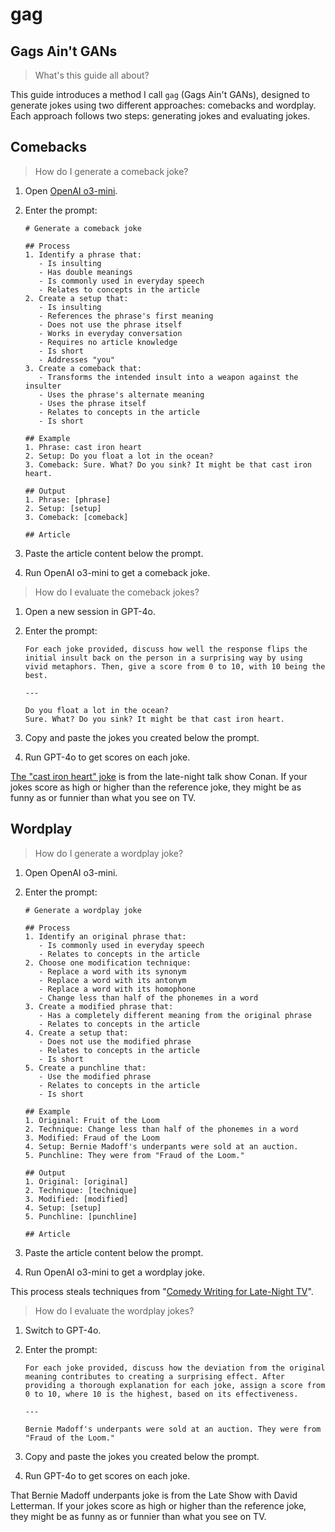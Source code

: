 # gag

## Gags Ain't GANs

> What's this guide all about?

This guide introduces a method I call `gag` (Gags Ain't GANs), designed to generate jokes using two different approaches: comebacks and wordplay. Each approach follows two steps: generating jokes and evaluating jokes.

## Comebacks

> How do I generate a comeback joke?

1. Open [OpenAI o3-mini](https://openai.com/index/openai-o3-mini).

1. Enter the prompt:

   ```
   # Generate a comeback joke
   
   ## Process
   1. Identify a phrase that:
      - Is insulting
      - Has double meanings
      - Is commonly used in everyday speech
      - Relates to concepts in the article
   2. Create a setup that:
      - Is insulting
      - References the phrase's first meaning
      - Does not use the phrase itself
      - Works in everyday conversation
      - Requires no article knowledge
      - Is short
      - Addresses "you"
   3. Create a comeback that:
      - Transforms the intended insult into a weapon against the insulter
      - Uses the phrase's alternate meaning
      - Uses the phrase itself
      - Relates to concepts in the article
      - Is short
   
   ## Example
   1. Phrase: cast iron heart
   2. Setup: Do you float a lot in the ocean?
   3. Comeback: Sure. What? Do you sink? It might be that cast iron heart.
   
   ## Output
   1. Phrase: [phrase]
   2. Setup: [setup]
   3. Comeback: [comeback]
   
   ## Article
   ```

1. Paste the article content below the prompt.

1. Run OpenAI o3-mini to get a comeback joke.

> How do I evaluate the comeback jokes?

1. Open a new session in GPT-4o.

1. Enter the prompt:

   ```
   For each joke provided, discuss how well the response flips the initial insult back on the person in a surprising way by using vivid metaphors. Then, give a score from 0 to 10, with 10 being the best.

   ---

   Do you float a lot in the ocean?
   Sure. What? Do you sink? It might be that cast iron heart.
   ```

1. Copy and paste the jokes you created below the prompt.

1. Run GPT-4o to get scores on each joke.

[The "cast iron heart" joke](https://youtu.be/VN3zrFBXynw?t=10) is from the late-night talk show Conan. If your jokes score as high or higher than the reference joke, they might be as funny as or funnier than what you see on TV.

## Wordplay

> How do I generate a wordplay joke?

1. Open OpenAI o3-mini.

1. Enter the prompt:

   ```
   # Generate a wordplay joke
   
   ## Process
   1. Identify an original phrase that:
      - Is commonly used in everyday speech
      - Relates to concepts in the article
   2. Choose one modification technique:
      - Replace a word with its synonym
      - Replace a word with its antonym
      - Replace a word with its homophone
      - Change less than half of the phonemes in a word
   3. Create a modified phrase that:
      - Has a completely different meaning from the original phrase
      - Relates to concepts in the article
   4. Create a setup that:
      - Does not use the modified phrase
      - Relates to concepts in the article
      - Is short
   5. Create a punchline that:
      - Use the modified phrase
      - Relates to concepts in the article
      - Is short
   
   ## Example
   1. Original: Fruit of the Loom
   2. Technique: Change less than half of the phonemes in a word
   3. Modified: Fraud of the Loom
   4. Setup: Bernie Madoff's underpants were sold at an auction.
   5. Punchline: They were from "Fraud of the Loom."
   
   ## Output
   1. Original: [original]
   2. Technique: [technique]
   3. Modified: [modified]
   4. Setup: [setup]
   5. Punchline: [punchline]
   
   ## Article
   ```

1. Paste the article content below the prompt.

1. Run OpenAI o3-mini to get a wordplay joke.

This process steals techniques from "[Comedy Writing for Late-Night TV](https://www.goodreads.com/en/book/show/22350931)".

> How do I evaluate the wordplay jokes?

1. Switch to GPT-4o.

1. Enter the prompt:

   ```
   For each joke provided, discuss how the deviation from the original meaning contributes to creating a surprising effect. After providing a thorough explanation for each joke, assign a score from 0 to 10, where 10 is the highest, based on its effectiveness.

   ---

   Bernie Madoff's underpants were sold at an auction. They were from "Fraud of the Loom."
   ```

1. Copy and paste the jokes you created below the prompt.

1. Run GPT-4o to get scores on each joke.

That Bernie Madoff underpants joke is from the Late Show with David Letterman. If your jokes score as high or higher than the reference joke, they might be as funny as or funnier than what you see on TV.
